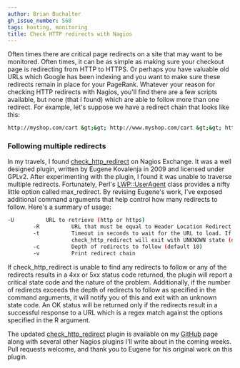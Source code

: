 ```yaml
---
author: Brian Buchalter
gh_issue_number: 568
tags: hosting, monitoring
title: Check HTTP redirects with Nagios
---
```




Often times there are critical page redirects on a site that may want to be monitored. Often times, it can be as simple as making sure your checkout page is redirecting from HTTP to HTTPS. Or perhaps you have valuable old URLs which Google has been indexing and you want to make sure these redirects remain in place for your PageRank. Whatever your reason for checking HTTP redirects with Nagios, you'll find there are a few scripts available, but none (that I found) which are able to follow more than one redirect. For example, let's suppose we have a redirect chain that looks like this:

```bash
http://myshop.com/cart &gt;&gt; http://www.myshop.com/cart &gt;&gt; https://www.mycart.com/cart
```

### Following multiple redirects

In my travels, I found [check_http_redirect](http://exchange.nagios.org/directory/Plugins/Websites,-Forms-and-Transactions/Check-Http-Redirect/details) on Nagios Exchange. It was a well designed plugin, written by Eugene Kovalenja in 2009 and licensed under GPLv2. After experimenting with the plugin, I found it was unable to traverse multiple redirects. Fortunately, Perl's [LWP::UserAgent](http://search.cpan.org/~gaas/libwww-perl-6.04/lib/LWP/UserAgent.pm) class provides a nifty little option called max_redirect. By revising Eugene's work, I've exposed additional command arguments that help control how many redirects to follow. Here's a summary of usage:

```bash
-U          URL to retrieve (http or https)
        -R          URL that must be equal to Header Location Redirect URL
        -t          Timeout in seconds to wait for the URL to load. If the page fails to load, 
                    check_http_redirect will exit with UNKNOWN state (default 60)
        -c          Depth of redirects to follow (default 10)
        -v          Print redirect chain
```

If check_http_redirect is unable to find any redirects to follow or any of the redirects results in a 4xx or 5xx status code returned, the plugin will report a critical state code and the nature of the problem. Additionally, if the number of redirects exceeds the depth of redirects to follow as specified in the command arguments, it will notify you of this and exit with an unknown state code. An OK status will be returned only if the redirects result in a successful response to a URL which is a regex match against the options specified in the R argument.

The updated [check_http_redirect](https://github.com/bbuchalter/check_http_redirect/blob/master/check_http_redirect.pl) plugin is available on my [GitHub](https://github.com/bbuchalter) page along with several other Nagios plugins I'll write about in the coming weeks. Pull requests welcome, and thank you to Eugene for his original work on this plugin.


